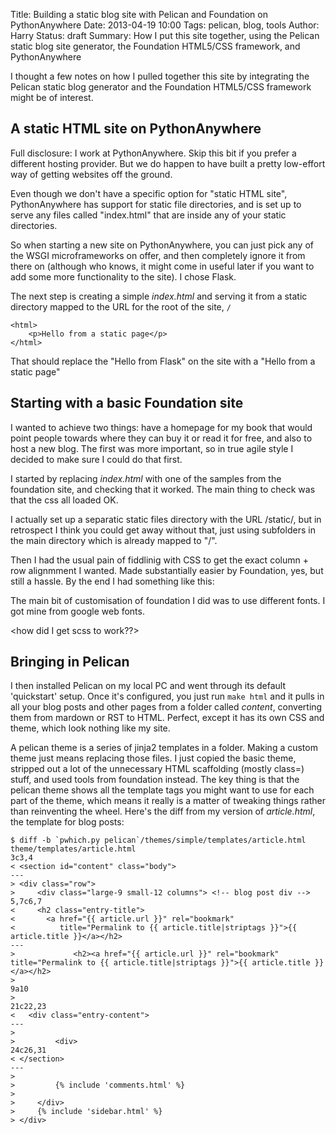 Title: Building a static blog site with Pelican and Foundation on PythonAnywhere
Date: 2013-04-19 10:00
Tags: pelican, blog, tools
Author: Harry
Status: draft
Summary: How I put this site together, using the Pelican static blog site generator, the Foundation HTML5/CSS framework, and PythonAnywhere

I thought a few notes on how I pulled together this site by integrating the
Pelican static blog generator and the Foundation HTML5/CSS framework might be
of interest.

A static HTML site on PythonAnywhere
------------------------------------

Full disclosure: I work at PythonAnywhere.  Skip this bit if you prefer a
different hosting provider. But we do happen to have built a pretty 
low-effort way of getting websites off the ground.

Even though we don't have a specific option for "static HTML site",
PythonAnywhere has support for static file directories, and is set up to serve
any files called "index.html" that are inside any of your static directories.

So when starting a new site on PythonAnywhere, you can just pick any of the 
WSGI microframeworks on offer, and then completely ignore it from there on
(although who knows, it might come in useful later if you want to add some
more functionality to the site).  I chose Flask.

The next step is creating a simple *index.html* and serving it from a static
directory mapped to the URL for the root of the site, `/`

<insert screenshot>

    <html>
        <p>Hello from a static page</p>
    </html>

That should replace the "Hello from Flask" on the site with a "Hello from 
a static page"


<insert screenshot>

Starting with a basic Foundation site
-------------------------------------

I wanted to achieve two things:  have a homepage for my book that would
point people towards where they can buy it or read it for free, and also
to host a new blog.  The first was more important, so in true agile style
I decided to make sure I could do that first.

I started by replacing *index.html* with one of the samples from the foundation
site, and checking that it worked.  The main thing to check was that the css
all loaded OK.

<link>
<screenshot>

I actually set up a separatic static files directory with the URL /static/, but
in retrospect I think you could get away without that, just using subfolders in
the main directory which is already mapped to "/".

Then I had the usual pain of fiddlinig with CSS to get the exact column + 
row alignmment I wanted.  Made substantially easier by Foundation, yes, but 
still a hassle.  By the end I had something like this:

<screenshot>

The main bit of customisation of foundation I did was to use different fonts.
I got mine from google web fonts.

<how did I get scss to work??>


Bringing in Pelican
-------------------

I then installed Pelican on my local PC and went through its default 
'quickstart' setup.  Once it's configured, you just run `make html` and
it pulls in all your blog posts and other pages from a folder called
*content*, converting them from mardown or RST to HTML.  Perfect,
except it has its own CSS and theme, which look nothing like my site.

A pelican theme is a series of jinja2 templates in a folder. Making a custom
theme just means replacing those files.  I just copied the basic theme,
stripped out a lot of the unnecessary HTML scaffolding (mostly class=) stuff,
and used tools from foundation instead.  The key thing is that the pelican
theme shows all the template tags you might want to use for each part of the
theme, which means it really is a matter of tweaking things rather than
reinventing the wheel. Here's the diff from my version of *article.html*, the
template for blog posts:


    $ diff -b `pwhich.py pelican`/themes/simple/templates/article.html theme/templates/article.html 
    3c3,4
    < <section id="content" class="body">
    ---
    > <div class="row">
    >     <div class="large-9 small-12 columns"> <!-- blog post div -->
    5,7c6,7
    <     <h2 class="entry-title">
    <       <a href="{{ article.url }}" rel="bookmark"
    <          title="Permalink to {{ article.title|striptags }}">{{ article.title }}</a></h2>
    ---
    >             <h2><a href="{{ article.url }}" rel="bookmark" title="Permalink to {{ article.title|striptags }}">{{ article.title }}</a></h2>
    > 
    9a10
    > 
    21c22,23
    <   <div class="entry-content">
    ---
    > 
    >         <div>
    24c26,31
    < </section>
    ---
    > 
    >         {% include 'comments.html' %}
    > 
    >     </div>
    >     {% include 'sidebar.html' %}
    > </div>



